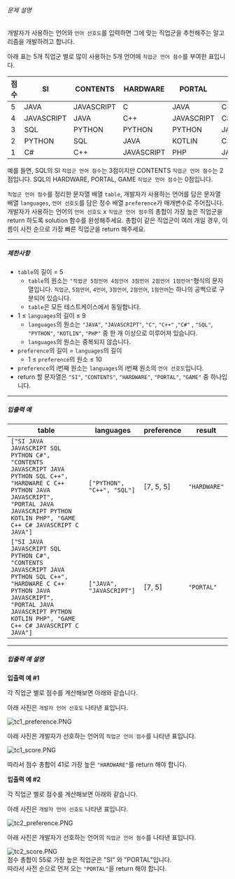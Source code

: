 <div class="guide-section-description">
      <h6 class="guide-section-title">문제 설명</h6>
      <div class="markdown solarized-dark"><p>개발자가 사용하는 언어와 <code>언어 선호도</code>를 입력하면 그에 맞는 직업군을 추천해주는 알고리즘을 개발하려고 합니다.</p>

<p>아래 표는 5개 직업군 별로 많이 사용하는 5개 언어에 <code>직업군 언어 점수</code>를 부여한 표입니다.</p>
<table class="table">
        <thead><tr>
<th>점수</th>
<th>SI</th>
<th>CONTENTS</th>
<th>HARDWARE</th>
<th>PORTAL</th>
<th>GAME</th>
</tr>
</thead>
        <tbody><tr>
<td>5</td>
<td>JAVA</td>
<td>JAVASCRIPT</td>
<td>C</td>
<td>JAVA</td>
<td>C++</td>
</tr>
<tr>
<td>4</td>
<td>JAVASCRIPT</td>
<td>JAVA</td>
<td>C++</td>
<td>JAVASCRIPT</td>
<td>C#</td>
</tr>
<tr>
<td>3</td>
<td>SQL</td>
<td>PYTHON</td>
<td>PYTHON</td>
<td>PYTHON</td>
<td>JAVASCRIPT</td>
</tr>
<tr>
<td>2</td>
<td>PYTHON</td>
<td>SQL</td>
<td>JAVA</td>
<td>KOTLIN</td>
<td>C</td>
</tr>
<tr>
<td>1</td>
<td>C#</td>
<td>C++</td>
<td>JAVASCRIPT</td>
<td>PHP</td>
<td>JAVA</td>
</tr>
</tbody>
      </table>
<p>예를 들면, SQL의 SI <code>직업군 언어 점수</code>는 3점이지만 CONTENTS <code>직업군 언어 점수</code>는 2점입니다. SQL의 HARDWARE, PORTAL, GAME  <code>직업군 언어 점수</code>는 0점입니다.</p>

<p><code>직업군 언어 점수</code>를 정리한 문자열 배열 <code>table</code>, 개발자가 사용하는 언어를 담은 문자열 배열 <code>languages</code>, <code>언어 선호도</code>를 담은 정수 배열 <code>preference</code>가 매개변수로 주어집니다. 개발자가 사용하는 언어의 <code>언어 선호도</code> x <code>직업군 언어 점수</code>의 총합이 가장 높은 직업군을 return 하도록 solution 함수를 완성해주세요. 총합이 같은 직업군이 여러 개일 경우, 이름이 사전 순으로 가장 빠른 직업군을 return 해주세요.</p>

<hr>

<h5>제한사항</h5>

<ul>
<li><code>table</code>의 길이 = 5

<ul>
<li><code>table</code>의 원소는 <code>&quot;직업군 5점언어 4점언어 3점언어 2점언어 1점언어&quot;</code>형식의 문자열입니다. <code>직업군</code>, <code>5점언어</code>, <code>4언어</code>, <code>3점언어</code>, <code>2점언어</code>, <code>1점언어</code>는 하나의 공백으로 구분되어 있습니다.</li>
<li><code>table</code>은 모든 테스트케이스에서 동일합니다.</li>
</ul></li>
<li>1 ≤ <code>languages</code>의 길이 ≤ 9

<ul>
<li><code>languages</code>의 원소는 <code>&quot;JAVA&quot;</code>, <code>&quot;JAVASCRIPT&quot;</code>, <code>&quot;C&quot;</code>, <code>&quot;C++&quot;</code> ,<code>&quot;C#&quot;</code> , <code>&quot;SQL&quot;</code>, <code>&quot;PYTHON&quot;</code>, <code>&quot;KOTLIN&quot;</code>, <code>&quot;PHP&quot;</code> 중 한 개 이상으로 이루어져 있습니다.</li>
<li><code>languages</code>의 원소는 중복되지 않습니다.</li>
</ul></li>
<li><code>preference</code>의 길이 = <code>languages</code>의 길이

<ul>
<li>1 ≤ <code>preference</code>의 원소 ≤ 10</li>
</ul></li>
<li><code>preference</code>의 i번째 원소는 <code>languages</code>의 i번째 원소의 <code>언어 선호도</code>입니다.</li>
<li>return 할 문자열은 <code>&quot;SI&quot;</code>, <code>&quot;CONTENTS&quot;</code>, <code>&quot;HARDWARE&quot;</code>, <code>&quot;PORTAL&quot;</code>, <code>&quot;GAME&quot;</code> 중 하나입니다.<br></li>
</ul>

<hr>

<h5>입출력 예</h5>
<table class="table">
        <thead><tr>
<th>table</th>
<th>languages</th>
<th>preference</th>
<th>result</th>
</tr>
</thead>
        <tbody><tr>
<td><code>[&quot;SI JAVA JAVASCRIPT SQL PYTHON C#&quot;, &quot;CONTENTS JAVASCRIPT JAVA PYTHON SQL C++&quot;, &quot;HARDWARE C C++ PYTHON JAVA JAVASCRIPT&quot;, &quot;PORTAL JAVA JAVASCRIPT PYTHON KOTLIN PHP&quot;, &quot;GAME C++ C# JAVASCRIPT C JAVA&quot;]</code></td>
<td><code>[&quot;PYTHON&quot;, &quot;C++&quot;, &quot;SQL&quot;]</code></td>
<td>[7, 5, 5]</td>
<td><code>&quot;HARDWARE&quot;</code></td>
</tr>
<tr>
<td><code>[&quot;SI JAVA JAVASCRIPT SQL PYTHON C#&quot;, &quot;CONTENTS JAVASCRIPT JAVA PYTHON SQL C++&quot;, &quot;HARDWARE C C++ PYTHON JAVA JAVASCRIPT&quot;, &quot;PORTAL JAVA JAVASCRIPT PYTHON KOTLIN PHP&quot;, &quot;GAME C++ C# JAVASCRIPT C JAVA&quot;]</code></td>
<td><code>[&quot;JAVA&quot;, &quot;JAVASCRIPT&quot;]</code></td>
<td>[7, 5]</td>
<td><code>&quot;PORTAL&quot;</code></td>
</tr>
</tbody>
      </table>
<hr>

<h5>입출력 예 설명</h5>

<p><strong>입출력 예 #1</strong></p>

<p>각 직업군 별로 점수를 계산해보면 아래와 같습니다.</p>

<p>아래 사진은 <code>개발자 언어 선호도</code> 나타낸 표입니다.</p>

<p><img src="https://grepp-programmers.s3.ap-northeast-2.amazonaws.com/files/production/9a711ad6-4a8e-4028-b100-0280a4e3a7dd/tc1_preference.PNG" title="" alt="tc1_preference.PNG"></p>

<p>아래 사진은 개발자가 선호하는 언어의 <code>직업군 언어 점수</code>를 나타낸 표입니다.</p>

<p><img src="https://grepp-programmers.s3.ap-northeast-2.amazonaws.com/files/production/1ef5a88a-8109-415d-b611-a6320410b1e1/tc1_score.PNG" title="" alt="tc1_score.PNG"></p>

<p>따라서 점수 총합이 41로 가장 높은 <code>&quot;HARDWARE&quot;</code>를 return 해야 합니다.</p>

<p><strong>입출력 예 #2</strong></p>

<p>각 직업군 별로 점수를 계산해보면 아래와 같습니다.</p>

<p>아래 사진은 <code>개발자 언어 선호도</code> 나타낸 표입니다.</p>

<p><img src="https://grepp-programmers.s3.ap-northeast-2.amazonaws.com/files/production/e49d818b-938a-4cc3-8d2a-27783f2e1af5/tc2_preference.PNG" title="" alt="tc2_preference.PNG"></p>

<p>아래 사진은 개발자가 선호하는 언어의 <code>직업군 언어 점수</code>를 나타낸 표입니다.</p>

<p><img src="https://grepp-programmers.s3.ap-northeast-2.amazonaws.com/files/production/0624156e-e1d3-4299-b554-470815322a79/tc2_score.PNG" title="" alt="tc2_score.PNG"><br>
점수 총합이 55로 가장 높은 직업군은 &quot;SI&quot; 와 &quot;PORTAL&quot;입니다.<br>
따라서 사전 순으로 먼저 오는  <code>&quot;PORTAL&quot;</code>을 return 해야 합니다.</p>
</div>
    </div>